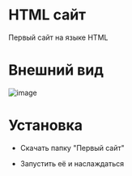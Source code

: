 # HTML сайт
Первый сайт на языке HTML
# Внешний вид
![image](https://github.com/LxstHokage/Html-first-site/assets/109164076/6d4b6e2d-1155-4cab-9017-387938be85f2)

# Установка

- Скачать папку "Первый сайт"

- Запустить её и наслаждаться
